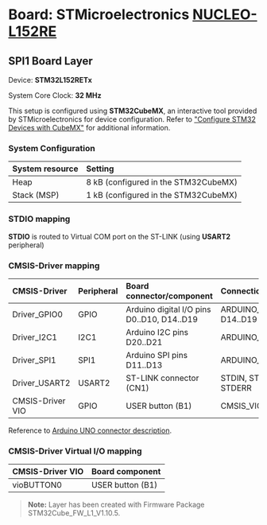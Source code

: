 # Board: STMicroelectronics [NUCLEO-L152RE](https://www.st.com/en/evaluation-tools/nucleo-l152re.html)

## SPI1 Board Layer

Device: **STM32L152RETx**

System Core Clock: **32 MHz**

This setup is configured using **STM32CubeMX**, an interactive tool provided by STMicroelectronics for device configuration.
Refer to ["Configure STM32 Devices with CubeMX"](https://open-cmsis-pack.github.io/cmsis-toolbox/CubeMX/) for additional information.

### System Configuration

| System resource       | Setting
|:----------------------|:--------------------------------------
| Heap                  |  8 kB (configured in the STM32CubeMX)
| Stack (MSP)           |  1 kB (configured in the STM32CubeMX)

### STDIO mapping

**STDIO** is routed to Virtual COM port on the ST-LINK (using **USART2** peripheral)

### CMSIS-Driver mapping

| CMSIS-Driver          | Peripheral            | Board connector/component                             | Connection
|:----------------------|:----------------------|:------------------------------------------------------|:------------------------------
| Driver_GPIO0          | GPIO                  | Arduino digital I/O pins D0..D10, D14..D19            | ARDUINO_UNO_D0..D10, D14..D19
| Driver_I2C1           | I2C1                  | Arduino I2C pins D20..D21                             | ARDUINO_UNO_I2C
| Driver_SPI1           | SPI1                  | Arduino SPI pins D11..D13                             | ARDUINO_UNO_SPI
| Driver_USART2         | USART2                | ST-LINK connector (CN1)                               | STDIN, STDOUT, STDERR
| CMSIS-Driver VIO      | GPIO                  | USER button (B1)                                      | CMSIS_VIO

Reference to [Arduino UNO connector description](https://open-cmsis-pack.github.io/cmsis-toolbox/ReferenceApplications/#arduino-shield).

### CMSIS-Driver Virtual I/O mapping

| CMSIS-Driver VIO      | Board component
|:----------------------|:--------------------------------------
| vioBUTTON0            | USER button (B1)

> **Note:**  Layer has been created with Firmware Package STM32Cube_FW_L1_V1.10.5.
